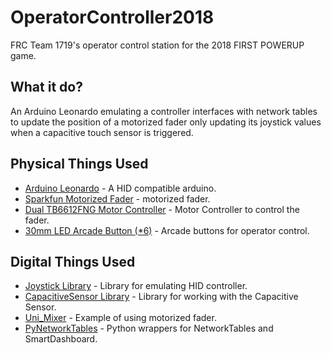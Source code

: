 # OperatorController2018
FRC Team 1719's operator control station for the 2018 FIRST POWERUP game.

## What it do?
An Arduino Leonardo emulating a controller interfaces with network tables to update the position of a motorized fader only updating its joystick values when a capacitive touch sensor is triggered.

## Physical Things Used

* [Arduino Leonardo](https://store.arduino.cc/usa/arduino-leonardo-with-headers) - A HID compatible arduino.
* [Sparkfun Motorized Fader](https://www.sparkfun.com/products/10976) - motorized fader.
* [Dual TB6612FNG Motor Controller](https://www.sparkfun.com/products/14450) - Motor Controller to control the fader.
* [30mm LED Arcade Button (*6)](https://www.adafruit.com/product/474) - Arcade buttons for operator control.

## Digital Things Used
* [Joystick Library](https://github.com/MHeironimus/ArduinoJoystickLibrary) - Library for emulating HID controller.
* [CapacitiveSensor Library](https://github.com/PaulStoffregen/CapacitiveSensor) - Library for working with the Capacitive Sensor.
* [Uni_Mixer](https://github.com/beausilver/uni_mixer/) - Example of using motorized fader.
* [PyNetworkTables](https://github.com/robotpy/pynetworktables) - Python wrappers for NetworkTables and SmartDashboard.